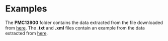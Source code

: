 # Examples

The **PMC13900** folder contains the data extracted from the file downloaded from [here](ftp://ftp.ncbi.nlm.nih.gov/pub/pmc/oa_package/08/e0/PMC13900.tar.gz). The **.txt** and **.xml** files contain an example from the data extracted from [here](ftp://ftp.ncbi.nlm.nih.gov/pub/pmc/oa_bulk/).
